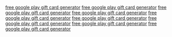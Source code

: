 <a href='https://oercommons.s3.amazonaws.com/media/editor/461317/zteDmp.html'>free google play gift card generator</a>
<a href='https://oercommons.s3.amazonaws.com/media/editor/461317/UBai4l_BD91Ett.html'>free google play gift card generator</a>
<a href='https://oercommons.s3.amazonaws.com/media/editor/461317/5XdCsL.html'>free google play gift card generator</a>
<a href='https://oercommons.s3.amazonaws.com/media/editor/461317/zteDmp.html?top'>free google play gift card generator</a>
<a href='https://oercommons.s3.amazonaws.com/media/editor/461317/UBai4l_BD91Ett.html?top'>free google play gift card generator</a>
<a href='https://oercommons.s3.amazonaws.com/media/editor/461317/5XdCsL.html?top'>free google play gift card generator</a>
<a href='https://s3.amazonaws.com/oercommons/media/editor/461317/zteDmp.html'>free google play gift card generator</a>
<a href='https://s3.amazonaws.com/oercommons/media/editor/461317/UBai4l_BD91Ett.html'>free google play gift card generator</a>
<a href='https://s3.amazonaws.com/oercommons/media/editor/461317/5XdCsL.html'>free google play gift card generator</a>
